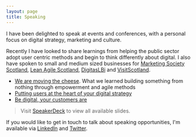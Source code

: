 ```yaml
---
layout: page
title: Speaking
---
```


I have been delighted to speak at events and conferences, with a personal focus on digital strategy, marketing and culture. 

Recently I have looked to share learnings from helping the public sector adopt user centric methods and begin to think differently about digital. I also have spoken to small and medium sized businesses for [Marketing Society Scotland](https://www.marketingsociety.com/), [Lean Agile Scotland](http://leanagile.scot/), [DigitasLBi](http://www.digitaslbi.com/uk/) and [VisitScotland](http://www.visitscotland.com/).

- [We are moving the cheese](https://speakerdeck.com/calumshepherd/we-are-moving-the-cheese). What we learned building something from nothing through empowerment and agile methods
- [Putting users at the heart of your digital strategy](https://speakerdeck.com/calumshepherd/putting-users-at-the-heart-of-your-digital-strategy)
- [Be digital, your customers are](https://speakerdeck.com/calumshepherd/be-digital-your-customers-are)

> Visit [SpeakerDeck](https://speakerdeck.com/calumshepherd) to view all available slides.

If you would like to get in touch to talk about speaking opportunities, I'm available via [LinkedIn](https://uk.linkedin.com/in/calumshepherd) and [Twitter](https://twitter.com/calumshepherd). 